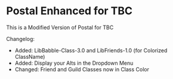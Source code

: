 # Postal Enhanced for TBC

This is a Modified Version of Postal for TBC

Changelog:
  * Added: LibBabble-Class-3.0 and LibFriends-1.0 (for Colorized ClassName)
  * Added: Display your Alts in the Dropdown Menu
  * Changed: Friend and Guild Classes now in Class Color
